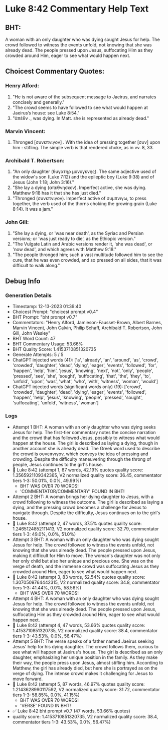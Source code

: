 # Luke 8:42 Commentary Help Text

## BHT:
A woman with an only daughter who was dying sought Jesus for help. The crowd followed to witness the events unfold, not knowing that she was already dead. The people pressed upon Jesus, suffocating Him as they crowded around Him, eager to see what would happen next.

## Choicest Commentary Quotes:
### Henry Alford:
1. "He is not aware of the subsequent message to Jaeirus, and narrates concisely and generally."
2. "The crowd seems to have followed to see what would happen at Jaeirus’s house: see Luke 8:54."
3. "ἀπέθν ., was dying. In Matt. she is represented as already dead."

### Marvin Vincent:
1. Thronged [συνεπνιγον] . With the idea of pressing together [συν] upon him : stifling. The simple verb is that rendered choke, as in vv. 8, 33.


### Archibald T. Robertson:
1. "An only daughter (θυγατηρ μονογενης). The same adjective used of the widow's son (Luke 7:12) and the epileptic boy (Luke 9:38) and of Jesus (John 1:18; John 3:16)."
2. "She lay a dying (απεθνησκεν). Imperfect active, she was dying. Matthew 9:18 has it that she has just died."
3. "Thronged (συνεπνιγον). Imperfect active of συμπνιγω, to press together, the verb used of the thorns choking the growing grain (Luke 8:14). It was a jam."

### John Gill:
1. "She lay a dying, or 'was near death', as the Syriac and Persian versions; or 'was just ready to die', as the Ethiopic version."
2. "The Vulgate Latin and Arabic versions render it, 'she was dead', or 'now dead', and which agrees with Matthew 9:18."
3. "The people thronged him; such a vast multitude followed him to see the cure, that he was even crowded, and so pressed on all sides, that it was difficult to walk along."


## Debug Info
### Generation Details
- Timestamp: 12-13-2023 01:39:40
- Choicest Prompt: "choicest prompt v0.4"
- BHT Prompt: "bht prompt v0.7"
- Commentators: "Henry Alford, Jamieson-Fausset-Brown, Albert Barnes, Marvin Vincent, John Calvin, Philip Schaff, Archibald T. Robertson, John Gill, John Wesley"
- BHT Word Count: 47
- BHT Commentary Usage: 53.66%
- BHT Quality Score: 1.4153710851320735
- Generate Attempts: 5 / 5
- ChatGPT injected words (41):
	['a', 'already', 'an', 'around', 'as', 'crowd', 'crowded', 'daughter', 'dead', 'dying', 'eager', 'events', 'followed', 'for', 'happen', 'help', 'him', 'jesus', 'knowing', 'next', 'not', 'only', 'people', 'pressed', 'see', 'she', 'sought', 'suffocating', 'that', 'the', 'they', 'to', 'unfold', 'upon', 'was', 'what', 'who', 'with', 'witness', 'woman', 'would']
- ChatGPT injected words (significant words only) (19):
	['crowd', 'crowded', 'daughter', 'dead', 'dying', 'eager', 'events', 'followed', 'happen', 'help', 'jesus', 'knowing', 'people', 'pressed', 'sought', 'suffocating', 'unfold', 'witness', 'woman']

### Logs
- Attempt 1 BHT: A woman with an only daughter who was dying seeks Jesus for help. The first-tier commentary notes the concise narration and the crowd that has followed Jesus, possibly to witness what would happen at the house. The girl is described as laying a dying, though in another account she is already dead. The Greek word used to describe the crowd is συνεπνιγον, which conveys the idea of pressing and crowding. Despite the difficulty maneuvering through the throng of people, Jesus continues to the girl's house.
- 🔄 Luke 8:42 (attempt 1, 87 words, 42.19% quotes quality score: 1.3565921109342365, V2 normalized quality score: 36.45, commentator tiers 1-3: 50.01%, 0.0%, 49.99%) 
	- BHT WAS OVER 70 WORDS! 
	- 'COMMENTATOR/COMMENTARY' FOUND IN BHT!
- Attempt 2 BHT: A woman brings her dying daughter to Jesus, with a crowd following to witness the outcome. The girl is described as laying a dying, and the pressing crowd becomes a challenge for Jesus to navigate through. Despite the difficulty, Jesus continues on to the girl's house.
- 🔄 Luke 8:42 (attempt 2, 47 words, 37.5% quotes quality score: 1.2465124852111413, V2 normalized quality score: 32.79, commentator tiers 1-3: 49.0%, 0.0%, 51.0%)
- Attempt 3 BHT: A woman with an only daughter who was dying sought Jesus for help. The crowd followed to witness the events unfold, not knowing that she was already dead. The people pressed upon Jesus, making it difficult for Him to move. The woman's daughter was not only her only child but also her unique and precious one. She was on the verge of death, and the immense crowd was suffocating Jesus as they crowded around Him, eager to see what would happen next.
- 🔄 Luke 8:42 (attempt 3, 83 words, 52.54% quotes quality score: 1.3070509764442315, V2 normalized quality score: 34.8, commentator tiers 1-3: 41.44%, 0.0%, 58.56%) 
	- BHT WAS OVER 70 WORDS!
- Attempt 4 BHT: A woman with an only daughter who was dying sought Jesus for help. The crowd followed to witness the events unfold, not knowing that she was already dead. The people pressed upon Jesus, suffocating Him as they crowded around Him, eager to see what would happen next.
- 🔄 Luke 8:42 (attempt 4, 47 words, 53.66% quotes quality score: 1.4153710851320735, V2 normalized quality score: 38.4, commentator tiers 1-3: 43.53%, 0.0%, 56.47%)
- Attempt 5 BHT: The verse speaks of a father named Jaeirus seeking Jesus' help for his dying daughter. The crowd follows them, curious to see what will happen at Jaeirus's house. The girl is described as an only daughter, emphasizing her unique position in the family. As they make their way, the people press upon Jesus, almost stifling him. According to Matthew, the girl has already died, but here she is portrayed as on the verge of dying. The intense crowd makes it challenging for Jesus to move forward.
- 🔄 Luke 8:42 (attempt 5, 87 words, 46.97% quotes quality score: 1.2143628990117592, V2 normalized quality score: 31.72, commentator tiers 1-3: 58.85%, 0.0%, 41.15%) 
	- BHT WAS OVER 70 WORDS! 
	- 'VERSE' FOUND IN BHT!
- ✅ Luke 8:42 bht prompt v0.7 (47 words, 53.66% quotes)
- quality score: 1.4153710851320735, V2 normalized quality score: 38.4, commentator tiers 1-3: 43.53%, 0.0%, 56.47%)
